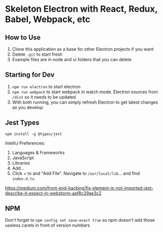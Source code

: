 # Skeleton Electron with React, Redux, Babel, Webpack, etc

## How to Use

1. Clone this application as a base for other Electron projects if you want
1. Delete `.git` to start fresh
1. Example files are in node and ui folders that you can delete

## Starting for Dev

1. `npm run electron` to start electron
1. `npm run webpack` to start webpack in watch mode. Electron sources from `/dist` so it needs to be updated
1. With both running, you can simply refresh Electron to get latest changes as you develop

## Jest Types

`npm install -g @types/jest`

IntelliJ Preferences:

1. Languages & Frameworks
1. JavaScript
1. Libraries
1. Add...
1. Click + to and "Add File". Navigate to `/usr/local/lib`... and find `index.d.ts`.

https://medium.com/front-end-hacking/fix-element-is-not-imported-jest-describe-it-expect-in-webstorm-aaf8c29ae3c2

## NPM

Don't forget to `npm config set save-exact true` so npm doesn't add those useless carets in front of version numbers
